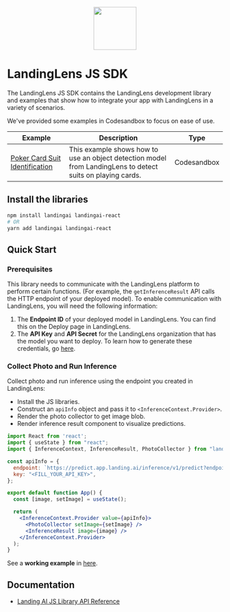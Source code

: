 <p align="center">
  <img width="100" height="100" src="https://github.com/landing-ai/landingai-python/raw/main/assets/avi-logo.png">
</p>

# LandingLens JS SDK
The LandingLens JS SDK contains the LandingLens development library and examples that show how to integrate your app with LandingLens in a variety of scenarios.

We've provided some examples in Codesandbox to focus on ease of use.

<!-- Generated using https://www.tablesgenerator.com/markdown_tables -->

| Example | Description | Type |
|---|---|---|
| [Poker Card Suit Identification](https://codesandbox.io/s/eloquent-tesla-yzsbsk?file=/src/App.js) | This example shows how to use an object detection model from LandingLens to detect suits on playing cards. | Codesandbox |

## Install the libraries

```bash
npm install landingai landingai-react
# OR
yarn add landingai landingai-react
```

## Quick Start

### Prerequisites

This library needs to communicate with the LandingLens platform to perform certain functions. (For example, the `getInferenceResult` API calls the HTTP endpoint of your deployed model). To enable communication with LandingLens, you will need the following information:

1. The **Endpoint ID** of your deployed model in LandingLens. You can find this on the Deploy page in LandingLens.
2. The **API Key** and **API Secret** for the LandingLens organization that has the model you want to deploy. To learn how to generate these credentials, go [here](https://support.landing.ai/docs/api-key-and-api-secret).

### Collect Photo and Run Inference
Collect photo and run inference using the endpoint you created in LandingLens:

- Install the JS libraries.
- Construct an `apiInfo` object and pass it to `<InferenceContext.Provider>`.
- Render the photo collector to get image blob.
- Render inference result component to visualize predictions.

```jsx
import React from 'react';
import { useState } from "react";
import { InferenceContext, InferenceResult, PhotoCollector } from "landingai-react";

const apiInfo = {
  endpoint: `https://predict.app.landing.ai/inference/v1/predict?endpoint_id=<FILL_YOUR_INFERENCE_ENDPOINT_ID>`,
  key: "<FILL_YOUR_API_KEY>",
};

export default function App() {
  const [image, setImage] = useState();

  return (
    <InferenceContext.Provider value={apiInfo}>
      <PhotoCollector setImage={setImage} />
      <InferenceResult image={image} />
    </InferenceContext.Provider>
  );
}
```

See a **working example** in [here](https://codesandbox.io/s/eloquent-tesla-yzsbsk?file=/src/App.js).

## Documentation

-  [Landing AI JS Library API Reference](https://landing-ai.github.io/landingai-js/)
